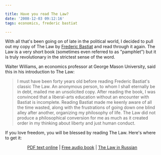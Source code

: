 ```yaml
---

title: Have you read The Law?
date: '2008-12-03 09:12:16'
tags: economics, frederic bastiat

---
```


With all that's been going on of late in the political world, I decided to pull out my copy of The Law by <a href="http://en.wikipedia.org/wiki/Frederic_Bastiat" target="_blank">Frederic Bastiat</a> and read through it again. The Law is a very short book (sometimes even referred to as "pamphlet") but it is truly revolutionary in the strictest sense of the word.

Walter Williams, an economics professor at George Mason University, said this in his introduction to The Law:
<blockquote>I must have been forty years old before reading Frederic Bastiat's classic The Law. An anonymous person, to whom I shall eternally be in debt, mailed me an unsolicited copy. After reading the book, I was convinced that a liberal-arts education without an encounter with Bastiat is incomplete. Reading Bastiat made me keenly aware of all the time wasted, along with the frustrations of going down one blind alley after another, organizing my philosophy of life. The Law did not produce a philosophical conversion for me as much as it created order in my thinking about liberty and just human conduct.</blockquote>
If you love freedom, you will be blessed by reading The Law. Here's where to get it:
<p style="text-align: center;"><a title="Download The Law in PDF format" href="http://www.mises.org/books/thelaw.pdf" target="_blank">PDF text online</a> | <a title="Visit FreeAudio.org" href="http://www.freeaudio.org/fbastiat/thelaw.html" target="_blank">Free audio book</a> | <a title="The Law in Russian" href="http://www.libertarium.ru/libertarium/lib_law" target="_blank">The Law in Russian</a></p>
